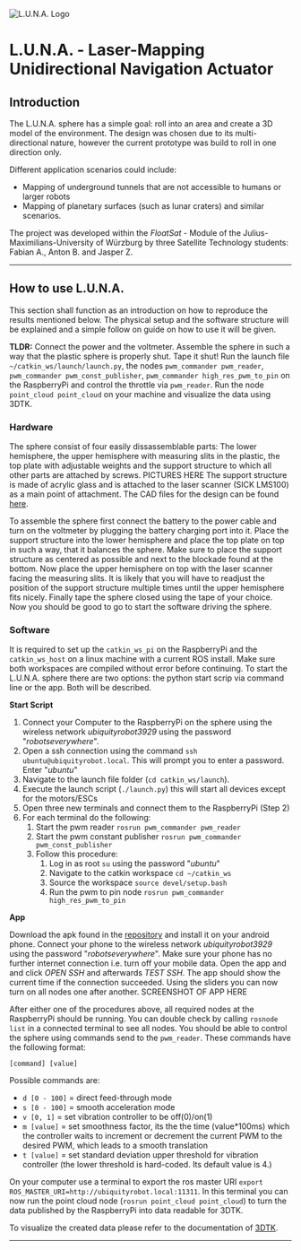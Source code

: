 ![L.U.N.A. Logo](https://github.com/fallow24/L.U.N.A/blob/master/Media/luna_logo_notext.png)

# L.U.N.A. - Laser-Mapping Unidirectional Navigation Actuator
## Introduction
The L.U.N.A. sphere has a simple goal: roll into an area and create a 3D model of the environment. The design was chosen due to its multi-directional nature, however the current prototype was build to roll in one direction only.

Different application scenarios could include:
* Mapping of underground tunnels that are not accessible to humans or larger robots
* Mapping of planetary surfaces (such as lunar craters) and similar scenarios.

The project was developed within the _FloatSat_ - Module of the Julius-Maximilians-University of Würzburg by three Satellite Technology students: Fabian A., Anton B. and Jasper Z. 


***


## How to use L.U.N.A.
This section shall function as an introduction on how to reproduce the results mentioned below. The physical setup and the software structure will be explained and a simple follow on guide on how to use it will be given.

**TLDR:** Connect the power and the voltmeter. Assemble the sphere in such a way that the plastic sphere is properly shut. Tape it shut! Run the launch file `~/catkin_ws/launch/launch.py`, the nodes `pwm_commander pwm_reader`, `pwm_commander pwm_const_publisher`, `pwm_commander high_res_pwm_to_pin` on the RaspberryPi and control the throttle via `pwm_reader`. Run the node `point_cloud point_cloud` on your machine and visualize the data using 3DTK.

### Hardware
The sphere consist of four easily dissassemblable parts: The lower hemisphere, the upper hemisphere with measuring slits in the plastic, the top plate with adjustable weights and the support structure to which all other parts are attached by screws. PICTURES HERE The support structure is made of acrylic glass and is attached to the laser scanner (SICK LMS100) as a main point of attachment. The CAD files for the design can be found [here](https://github.com/fallow24/L.U.N.A/tree/master/CAD-Model).

To assemble the sphere first connect the battery to the power cable and turn on the voltmeter by plugging the battery charging port into it. Place the support structure into the lower hemisphere and place the top plate on top in such a way, that it balances the sphere. Make sure to place the support structure as centered as possible and next to the blockade found at the bottom. Now place the upper hemisphere on top with the laser scanner facing the measuring slits. It is likely that you will have to readjust the position of the support structure multiple times until the upper hemisphere fits nicely. Finally tape the sphere closed using the tape of your choice. Now you should be good to go to start the software driving the sphere.

### Software

It is required to set up the `catkin_ws_pi` on the RaspberryPi and the `catkin_ws_host` on a linux machine with a current ROS install. Make sure both workspaces are compiled without error before continuing. To start the L.U.N.A. sphere there are two options: the python start scrip via command line or the app. Both will be described.

**Start Script** 
1. Connect your Computer to the RaspberryPi on the sphere using the wireless network _ubiquityrobot3929_ using the password "_robotseverywhere_". 
2. Open a ssh connection using the command `ssh ubuntu@ubiquityrobot.local`. This will prompt you to enter a password. Enter "_ubuntu_"
3. Navigate to the launch file folder (`cd catkin_ws/launch`).
4. Execute the launch script (`./launch.py`) this will start all devices except for the motors/ESCs
5. Open three new terminals and connect them to the RaspberryPi (Step 2)
6. For each terminal do the following:
   1. Start the pwm reader `rosrun pwm_commander pwm_reader`
   2. Start the pwm constant publisher `rosrun pwm_commander pwm_const_publisher`
   3. Follow this procedure:
        1. Log in as root `su` using the password "_ubuntu_"
        2. Navigate to the catkin workspace `cd ~/catkin_ws`
        3. Source the workspace `source devel/setup.bash`
        4. Run the pwm to pin node `rosrun pwm_commander high_res_pwm_to_pin` 

**App**

Download the apk found in the [repository](https://github.com/fallow24/L.U.N.A/blob/master/LunarApp2/lunarApp.apk) and install it on your android phone. Connect your phone to the wireless network _ubiquityrobot3929_ using the password "_robotseverywhere_". Make sure your phone has no further internet connection i.e. turn off your mobile data. Open the app and and click _OPEN SSH_ and afterwards _TEST SSH_. The app should show the current time if the connection succeeded. Using the sliders you can now turn on all nodes one after another. SCREENSHOT OF APP HERE

After either one of the procedures above, all required nodes at the RaspberryPi should be running. You can double check by calling `rosnode list` in a connected terminal to see all nodes. You should be able to control the sphere using commands send to the `pwm_reader`. These commands have the following format:

 `[command] [value]`

Possible commands are:
 * `d [0 - 100]` = direct feed-through mode 
 * `s [0 - 100]` = smooth acceleration mode 
 * `v [0, 1]`    = set vibration controller to be off(0)/on(1)
 * `m [value]`   = set smoothness factor, its the the time (value*100ms) which the controller waits to increment                   or decrement the current PWM to the desired PWM, which leads to a smooth translation
 * `t [value]`   = set standard deviation upper threshold for vibration controller (the lower threshold is hard-coded. Its default value is 4.)
 
On your computer use a terminal to export the ros master URI `export ROS_MASTER_URI=http://ubiquityrobot.local:11311`. In this terminal you can now run the point cloud node (`rosrun point_cloud point_cloud`) to turn the data published by the RaspberryPi into data readable for 3DTK. 

To visualize the created data please refer to the documentation of [3DTK](http://slam6d.sourceforge.net/doc/show.html).


***
